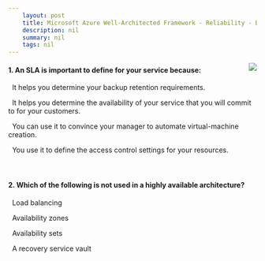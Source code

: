```yaml
---
    layout: post
    title: Microsoft Azure Well-Architected Framework - Reliability - Build a highly available architecture
    description: nil
    summary: nil
    tags: nil
---
```



 <a target="_blank" href="https://docs.microsoft.com/en-us/learn/modules/azure-well-architected-reliability/2-high-availability/"><i class="fas fa-external-link-alt"></i> </a>
 <img align="right" src="https://docs.microsoft.com/en-us/learn/achievements/azure-well-architected-reliability.svg">
####  1. An SLA is important to define for your service because:


<i class='far fa-square'></i> &nbsp;&nbsp;It helps you determine your backup retention requirements.

<i class='fas fa-check-square' style='color: Dodgerblue;'></i> &nbsp;&nbsp;It helps you determine the availability of your service that you will commit to for your customers.

<i class='far fa-square'></i> &nbsp;&nbsp;You can use it to convince your manager to automate virtual-machine creation.

<i class='far fa-square'></i> &nbsp;&nbsp;You use it to define the access control settings for your resources.
<br />
<br />
<br />

####  2. Which of the following is not used in a highly available architecture?


<i class='far fa-square'></i> &nbsp;&nbsp;Load balancing

<i class='far fa-square'></i> &nbsp;&nbsp;Availability zones

<i class='far fa-square'></i> &nbsp;&nbsp;Availability sets

<i class='fas fa-check-square' style='color: Dodgerblue;'></i> &nbsp;&nbsp;A recovery service vault
<br />
<br />
<br />
